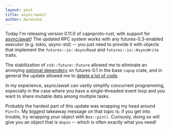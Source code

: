 ```yaml
---
layout: post
title: async/await
author: dwrensha
---
```


Today I'm releasing version 0.11.0 of capnproto-rust,
with support for
[async/await](https://blog.rust-lang.org/2019/11/07/Async-await-stable.html)!
The updated RPC system works with any futures-0.3-enabled executor
(e.g. tokio, async-std) -- you just need to provide it
with objects that implement the `futures::io::AsyncRead` and `futures::io::AsyncWrite` traits.

The stabilization of `std::future::Future` allowed me to eliminate
an annoying
[optional dependecy](https://github.com/capnproto/capnproto-rust/commit/0e825eecbf2337d1fb2caed015bfa4862a195d40#diff-c0b507abb73596f7f82a1c80ac680e54L31)
on futures-0.1
in the base `capnp` crate, and in general the update allowed me to
[delete a lot of code](https://github.com/capnproto/capnproto-rust/commit/0e825eecbf2337d1fb2caed015bfa4862a195d40).

In my experience, async/await can vastly simplify concurrent programming,
especially in the case where you have a single-threaded event loop
and you want to share mutable data among multiple tasks.

Probably the hardest part of this update was wrapping my head around `Pin<T>`.
My biggest takeaway message on that topic is:
if you get into trouble, try wrapping your object with `Box::pin()`.
Curiously, doing so will give you an object that is `Unpin` -- which is often
exactly what you need!


